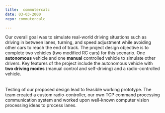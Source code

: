 ```yaml
---
title:  commutercalc
date: 03-03-2000
repo: commutercalc

---
```


Our overall goal was to simulate real-world driving situations such as driving in between lanes, turning, and speed adjustment while avoiding other cars to reach the end of track. The project design objective is to complete two vehicles (two modified RC cars) for this scenario. One **autonomous** vehicle and one **manual** controlled vehicle to simulate other drivers. Key features of the project include the autonomous vehicle with **two driving modes** (manual control and self-driving) and a radio-controlled vehicle.
\
\
\
Testing of our proposed design lead to feasible working prototype. The team created a custom radio-controller, our own TCP command processing communication system and worked upon well-known computer vision processing ideas to process lanes.

